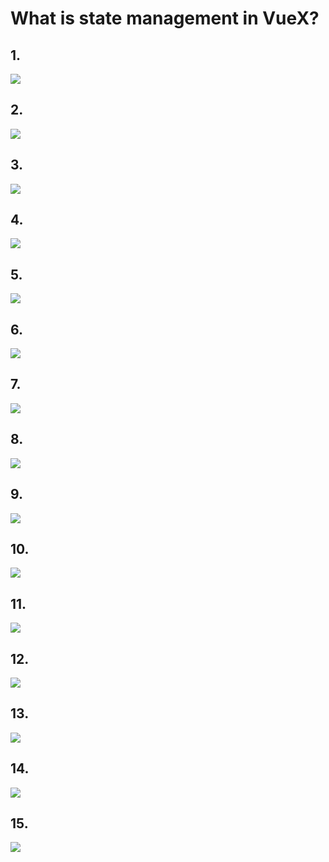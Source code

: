 # What is state management in VueX? #

## 1. ##
<img src="img/img1.PNG"/>

## 2. ##
<img src="img/img2.PNG"/>


## 3. ##
<img src="img/img3.PNG"/>


## 4. ##
<img src="img/img4.PNG"/>


## 5. ##
<img src="img/img5.PNG"/>


## 6. ##
<img src="img/img6.PNG"/>


## 7. ##
<img src="img/img7.PNG"/>


## 8. ##
<img src="img/img8.PNG"/>


## 9. ##
<img src="img/img9.PNG"/>


## 10. ##
<img src="img/img10.PNG"/>


## 11. ##
<img src="img/img11.PNG"/>


## 12. ##
<img src="img/img12.PNG"/>


## 13. ##
<img src="img/img13.PNG"/>


## 14. ##
<img src="img/img14.PNG"/>


## 15. ##
<img src="img/img15.PNG"/>

